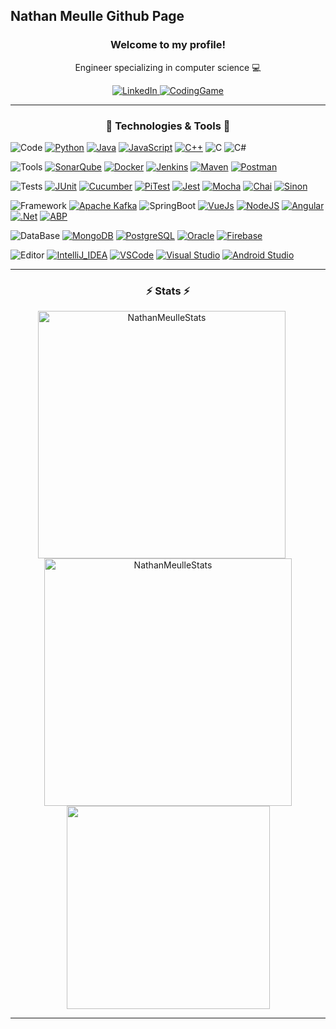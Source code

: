 ## Nathan Meulle Github Page
<h3 align="center">Welcome to my profile!</h3>
<p align="center">Engineer specializing in computer science 💻</p>
<p align="center">
  <a href="https://www.linkedin.com/in/nathan-meulle/">
    <img src="https://img.shields.io/badge/-LinkedIn-blue?style=for-the-badge&logo=Linkedin&logoColor=white&link=https://www.linkedin.com/in/nathan-meulle//" alt="LinkedIn" />
  </a>
    <a href="https://www.codingame.com/profile/f7f82d074d522b2d3a5486e39aea81b08766404/">
     <img src="https://img.shields.io/badge/CodinGame-F2BB13?style=for-the-badge&logo=codingame&logoColor=white&link=https://www.codingame.com/profile/f7f82d074d522b2d3a5486e39aea81b08766404//" alt="CodingGame" />
  </a>
</p>
<hr>
<h3 align="center">🔧 Technologies & Tools 🔧</h3>

![Code](https://img.shields.io/badge/-Code-ffffff?style=for-the-badge&logo=Peertube&logoColor=black)
[![Python](https://img.shields.io/badge/-Python-3776AB?style=for-the-badge&logo=python&logoColor=white)](https://www.python.org/)
[![Java](https://img.shields.io/badge/-Java-ED8B00?style=for-the-badge&logo=java&logoColor=white)](https://www.java.com/fr/)
[![JavaScript](https://img.shields.io/badge/-JavaScript-F7DF1E?style=for-the-badge&logo=javascript&logoColor=white)](https://developer.mozilla.org/fr/docs/Web/JavaScript)
[![C++](https://img.shields.io/badge/-C++-00599C?style=for-the-badge&logo=c%2B%2B&logoColor=white)](https://isocpp.org/)
![C](https://img.shields.io/badge/-C-4B56B1?style=for-the-badge&logo=c&logoColor=white)
![C#](https://img.shields.io/badge/-C＃-653278?style=for-the-badge&logo=c-sharp&logoColor=white)

![Tools](https://img.shields.io/badge/-Tools-ffffff?style=for-the-badge&logo=Peertube&logoColor=black)
[![SonarQube](https://img.shields.io/badge/-SonarQube-3E87CC?style=for-the-badge&logo=sonarqube&logoColor=white)](https://www.sonarqube.org/)
[![Docker](https://img.shields.io/badge/-Docker-2082E8?style=for-the-badge&logo=docker&logoColor=white)](https://www.docker.com/)
[![Jenkins](https://img.shields.io/badge/-Jenkins-C72025?style=for-the-badge&logo=jenkins&logoColor=white)](https://www.jenkins.io/)
[![Maven](https://img.shields.io/badge/-Maven-BB0432?style=for-the-badge&logo=apachemaven&logoColor=white)](https://maven.apache.org/)
[![Postman](https://img.shields.io/badge/Postman-FC552B?style=for-the-badge&logo=postman&logoColor=white)](https://www.postman.com/)

![Tests](https://img.shields.io/badge/-Tests-ffffff?style=for-the-badge&logo=Peertube&logoColor=black)
[![JUnit](https://img.shields.io/badge/-JUnit-23934F?style=for-the-badge&logo=junit5&logoColor=white)](https://junit.org/junit5/)
[![Cucumber](https://img.shields.io/badge/-Cucumber-169B14?style=for-the-badge&logo=cucumber&logoColor=white)](https://cucumber.io/)
[![PiTest](https://img.shields.io/badge/-PiTest-000000?style=for-the-badge&logo=pit&logoColor=white)](https://pitest.org/)
[![Jest](https://img.shields.io/badge/-Jest-BB2812?style=for-the-badge&logo=jest&logoColor=white)](https://jestjs.io/fr/)
[![Mocha](https://img.shields.io/badge/-Mocha-775134?style=for-the-badge&logo=mocha&logoColor=white)](https://mochajs.org/)
[![Chai](https://img.shields.io/badge/-Chai-A1413B?style=for-the-badge&logo=Chai&logoColor=white)](https://www.chaijs.com/)
[![Sinon](https://img.shields.io/badge/-Sinon-854C35?style=for-the-badge&logo=Sinon&logoColor=white)](https://sinonjs.org/)

![Framework](https://img.shields.io/badge/-Framework-ffffff?style=for-the-badge&logo=Peertube&logoColor=black)
[![Apache Kafka](https://img.shields.io/badge/Apache%20Kafka-000?style=for-the-badge&logo=apachekafka)](https://kafka.apache.org/)
![SpringBoot](https://img.shields.io/badge/-SpringBoot-5CAB2F?style=for-the-badge&logo=springboot&logoColor=white)
[![VueJs](https://img.shields.io/badge/-VueJs-36AF71?style=for-the-badge&logo=Vue.js&logoColor=white)](https://vuejs.org/)
[![NodeJS](https://img.shields.io/badge/Node.js-43853D?style=for-the-badge&logo=node.js&logoColor=white)](https://nodejs.org/en/)
[![Angular](https://img.shields.io/badge/-Angular-D30026?style=for-the-badge&logo=angular&logoColor=white)](https://angular.io/)
[![.Net](https://img.shields.io/badge/-.Net-115792?style=for-the-badge&logo=.net&logoColor=white)](https://dotnet.microsoft.com/)
[![ABP](https://img.shields.io/badge/-ABP.io-300531?style=for-the-badge&logo=abp.io&logoColor=white)](https://abp.io/)

![DataBase](https://img.shields.io/badge/-DataBase-ffffff?style=for-the-badge&logo=Peertube&logoColor=black)
[![MongoDB](https://img.shields.io/badge/-MongoDB-40A62E?style=for-the-badge&logo=mongodb&logoColor=white)](https://www.mongodb.com/)
[![PostgreSQL](https://img.shields.io/badge/-PostgreSQL-265380?style=for-the-badge&logo=postgresql&logoColor=white)](https://www.postgresql.org/)
[![Oracle](https://img.shields.io/badge/-Oracle-F80000?style=for-the-badge&logo=oracle&logoColor=white)](https://www.oracle.com/)
[![Firebase](https://img.shields.io/badge/-Firebase-FEC31E?style=for-the-badge&logo=firebase&logoColor=white)](https://firebase.google.com/)

![Editor](https://img.shields.io/badge/-Editor-ffffff?style=for-the-badge&logo=Peertube&logoColor=black)
[![IntelliJ_IDEA](https://img.shields.io/badge/-IntelliJ_IDEA-1564E1?style=for-the-badge&logo=intellij-idea&logoColor=white)](https://www.jetbrains.com/fr-fr/idea/)
[![VSCode](https://img.shields.io/badge/-VSCode-2F95EF?style=for-the-badge&logo=visual-studio-code&logoColor=white)](https://code.visualstudio.com/)
[![Visual Studio](https://img.shields.io/badge/-VS-A05DED?style=for-the-badge&logo=visual-studio&logoColor=white)](https://code.visualstudio.com/)
[![Android Studio](https://img.shields.io/badge/-Android_Studio-45DD7E?style=for-the-badge&logo=androidstudio&logoColor=white)](https://developer.android.com/studio)

<hr>
<h3 align="center">⚡ Stats ⚡</h3>
<p align=center>
  <div align=center>
    <a href="https://github.com/denvercoder1/github-readme-streak-stats" title="Go to Source" style="display: inline-block;margin-right: 20px;">
      <img width=396 src="https://github-readme-streak-stats.herokuapp.com/?user=NathanMeulle&theme=prussian&hide_border=true&text_color=68a2c8" alt="NathanMeulleStats" />
    </a>
    <a href="https://github.com/NathanMeulle" style="display: inline-block">
      <img width=396 src="https://github-readme-stats.vercel.app/api?username=NathanMeulle&show_icons=true&count_private=true&theme=prussian&hide_border=true&text_color=68a2c8"  alt="NathanMeulleStats" />
    </a>
  </div>
  <div align=center>
    <a href="https://github.com/NathanMeulle">
      <img width=325 align="center" src="https://github-readme-stats.vercel.app/api/top-langs/?username=NathanMeulle&title_color=bcdefe&text_color=68a2c8&icon_color=61dafb&bg_color=172f45&langs_count=8&layout=compact&border_color=61dafb&hide_border=true" />
    </a>
  </div>
</p>

<hr>
